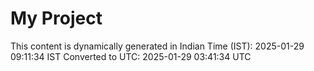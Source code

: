 # My Project

This content is dynamically generated in Indian Time (IST): 2025-01-29 09:11:34 IST
Converted to UTC: 2025-01-29 03:41:34 UTC
